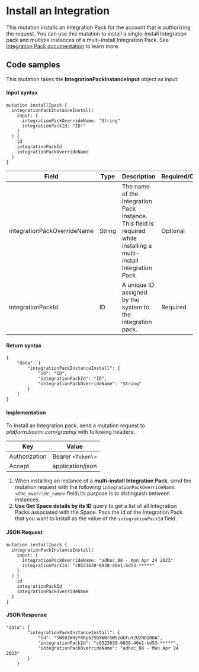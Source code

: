 # Install an Integration 

<head>
  <meta name="guidename" content="Spaces"/>
  <meta name="context" content="GUID-986c8287-4f47-4ae7-9913-0707a8094dc4"/>
</head>

This mutation installs an Integration Pack for the account that is authorizing the request. You can use this mutation to install a single-install Integration pack and multiple instances of a multi-install Integration Pack. See [Integration Pack documentation](/docs/Atomsphere/Integration/Integration%20packs/c-atm-Integration_packs_73e9b46d-050f-4491-a0bc-dee09949dfa8.md) to learn more.

## Code samples 

This mutation takes the **IntegrationPackInstanceInput** object as input.

#### Input syntax

``` {#codeblock_rfd_pzp_1yb}
mutation installIpack {
  integrationPackInstanceInstall(
    input: {
      integrationPackOverrideName: "String"
      integrationPackId: "ID!"
    }
  ) {
    id
    integrationPackId
    integrationPackOverrideName
  }
}

```

|Field|Type|Description|Required/Optional|
|-----|----|-----------|-----------------|
|integrationPackOverrideName|String|The name of the Integration Pack instance. This field is required while installing a multi-install Integration Pack|Optional|
|integrationPackId|ID|A unique ID assigned by the system to the integration pack.|Required|

#### Return syntax

``` {#codeblock_tfd_pzp_1yb}
{
    "data": {
        "integrationPackInstanceInstall": {
            "id": "ID",
            "integrationPackId": "ID",
            "integrationPackOverrideName": "String"
        }
    }
}

```

#### Implementation

To Install an Integration pack, send a mutation request to *platform.boomi.com/graphql* with following headers:

|Key|Value|
|---|-----|
|Authorization|Bearer `<Token\>`|
|Accept|application/json|

1.  When installing an instance of a **multi-install Integration Pack**, send the mutation request with the following `integrationPackOverrideName`: `<the_override_name>` field`;`its purpose is to distinguish between instances`.`
2.  **Use Get Space details by its ID** query to get a list of all Integration Packs associated with the Space. Pass the Id of the Integration Pack that you want to install as the value of the `integrationPackId` field.

#### JSON Request

``` {#codeblock_wfd_pzp_1yb}
mutation installIpack {
  integrationPackInstanceInstall(
    input: {
      integrationPackOverrideName: "adhoc_08 - Mon Apr 24 2023"
      integrationPackId: "c0523638-0838-40e1-bd53-*****"
    }
  ) {
    id
    integrationPackId
    integrationPackOverrideName
  }
}

```

#### JSON Response

``` {#codeblock_xfd_pzp_1yb}
"data": {
        "integrationPackInstanceInstall": {
            "id": "SW50ZWdyYXRpb25QYWNrSW5zdGFuY2UzNDQ0OA",
            "integrationPackId": "c0523638-0838-40e1-bd53-*****",
            "integrationPackOverrideName": "adhoc_08 - Mon Apr 24 2023"
        }
    }

```